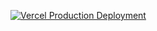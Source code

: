 [![Vercel Production Deployment](https://github.com/mpgxc/vercel.serverless.api/actions/workflows/vercel-deploy.yml/badge.svg)](https://github.com/mpgxc/vercel.serverless.api/actions/workflows/vercel-deploy.yml)
